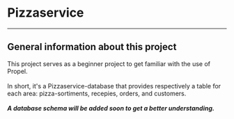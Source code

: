 # Pizzaservice

___

## General information about this project

This project serves as a beginner project to get familiar with the use of Propel. <br><br>
In short, it's a Pizzaservice-database that provides respectively a table for each area:
pizza-sortiments, recepies, orders, and customers.<br>
<br>
***A database schema will be added soon to get a better understanding.***
